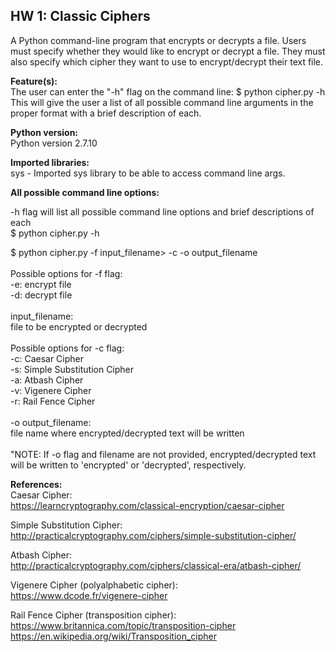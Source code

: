 ## HW 1: Classic Ciphers<br>

A Python command-line program that encrypts or decrypts a file. Users must specify whether they would like to encrypt or decrypt a file. They must also specify which cipher they want to use to encrypt/decrypt their text file.


**Feature(s):**<br>
The user can enter the "-h" flag on the command line: $ python cipher.py -h<br>
This will give the user a list of all possible command line arguments in the proper format with a brief description of each.


**Python version:**<br>
Python version 2.7.10


**Imported libraries:** <br>
sys - Imported sys library to be able to access command line args.


**All possible command line options:**

-h flag will list all possible command line options and brief descriptions of each <br>
$ python cipher.py -h

$ python cipher.py -f input_filename> -c -o output_filename<br><br>
Possible options for -f flag:
<br>    -e: encrypt file
<br>    -d: decrypt file
<br><br>
input_filename:<br>file to be encrypted or decrypted
<br><br>
Possible options for -c flag:
<br>-c: Caesar Cipher
<br>-s: Simple Substitution Cipher
<br>-a: Atbash Cipher
<br>-v: Vigenere Cipher
<br>-r: Rail Fence Cipher
<br><br>
-o output_filename:
<br>file name where encrypted/decrypted text will be written
<br><br>"NOTE: If -o flag and filename are not provided, encrypted/decrypted text will be written to 'encrypted' or 'decrypted', respectively.


**References:**<br>
Caesar Cipher: <br>
https://learncryptography.com/classical-encryption/caesar-cipher

Simple Substitution Cipher: <br>
http://practicalcryptography.com/ciphers/simple-substitution-cipher/

Atbash Cipher:<br>
http://practicalcryptography.com/ciphers/classical-era/atbash-cipher/

Vigenere Cipher (polyalphabetic cipher):<br>
https://www.dcode.fr/vigenere-cipher

Rail Fence Cipher (transposition cipher): <br>
https://www.britannica.com/topic/transposition-cipher <br>
https://en.wikipedia.org/wiki/Transposition_cipher
